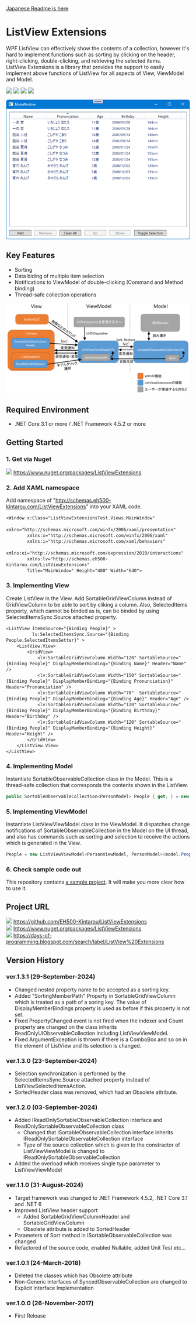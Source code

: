 [Japanese Readme is here](https://github.com/EH500-Kintarou/ListViewExtensions/blob/master/README.md)

# ListView Extensions
WPF ListView can effectively show the contents of a collection, however it's hard to implement functions such as sorting by clicking on the header, right-clicking, double-clicking, and retrieving the selected items.  
ListView Extensions is a library that provides the support to easily implement above functions of ListView for all aspects of View, ViewModel and Model.

![](https://img.shields.io/badge/Nuget-1.3.1-blue?logo=nuget&style=plastic)
![](https://img.shields.io/badge/.NET_Framework-4.5.2-orange?logo=.net&style=plastic)
![](https://img.shields.io/badge/.NET_Core-3.1-orange?logo=.net&style=plastic)
![](https://img.shields.io/badge/.NET-6-orange?logo=.net&style=plastic)

![Screenshot of ListView Extensions](https://raw.githubusercontent.com/EH500-Kintarou/ListViewExtensions/master/Images/SampleScreenshot.png)

## Key Features
- Sorting
- Data biding of multiple item selection
- Notifications to ViewModel of double-clicking (Command and Method binding)
- Thread-safe collection operations

![Class Relationship Overview](https://raw.githubusercontent.com/EH500-Kintarou/ListViewExtensions/master/Images/ClassRelationshipOverview_ja.png)

## Required Environment
- .NET Core 3.1 or more / .NET Framework 4.5.2 or more

## Getting Started
### 1. Get via Nuget
![](https://img.shields.io/badge/Nuget-1.3.1-blue?logo=nuget&style=plastic) https://www.nuget.org/packages/ListViewExtensions

### 2. Add XAML namespace
Add namespace of "http://schemas.eh500-kintarou.com/ListViewExtensions" into your XAML code.

```xaml
<Window x:Class="ListViewExtensionsTest.Views.MainWindow"
        xmlns="http://schemas.microsoft.com/winfx/2006/xaml/presentation"
        xmlns:x="http://schemas.microsoft.com/winfx/2006/xaml"
        xmlns:i="http://schemas.microsoft.com/xaml/behaviors"
        xmlns:ei="http://schemas.microsoft.com/expression/2010/interactions"
        xmlns:lv="http://schemas.eh500-kintarou.com/ListViewExtensions"
        Title="MainWindow" Height="480" Width="640">
```

### 3. Implementing View
Create ListView in the View. Add SortableGridViewColumn instead of GridViewColumn to be able to sort by cliking a column.
Also, SelectedItems property, which cannot be binded as is, can be binded by using SelectedItemsSync.Source attached property.

```xaml
<ListView ItemsSource="{Binding People}" >
          lv:SelectedItemsSync.Source="{Binding People.SelectedItemsSetter}" >
    <ListView.View>
        <GridView>
            <lv:SortableGridViewColumn Width="120" SortableSource="{Binding People}" DisplayMemberBinding="{Binding Name}" Header="Name" />
            <lv:SortableGridViewColumn Width="150" SortableSource="{Binding People}" DisplayMemberBinding="{Binding Pronunciation}" Header="Pronunciation" />
            <lv:SortableGridViewColumn Width="70"  SortableSource="{Binding People}" DisplayMemberBinding="{Binding Age}" Header="Age" />
            <lv:SortableGridViewColumn Width="120" SortableSource="{Binding People}" DisplayMemberBinding="{Binding Birthday}" Header="Birthday" />
            <lv:SortableGridViewColumn Width="120" SortableSource="{Binding People}" DisplayMemberBinding="{Binding Height}" Header="Height" />
        </GridView>
    </ListView.View>
</ListView>
```

### 4. Implementing Model
Instantiate SortableObservableCollection class in the Model. This is a thread-safe collection that corresponds the contents shown in the ListView.

```cs
public SortableObservableCollection<PersonModel> People { get; } = new SortableObservableCollection<PersonModel>();
```

### 5. Implementing ViewModel
Instantiate ListViewViewModel class in the ViewModel. It dispatches change notifications of SortableObservableCollection in the Model on the UI thread, and also has commands such as sorting and selection to receive the actions which is generated in the View.

```cs
People = new ListViewViewModel<PersonViewModel, PersonModel>(model.People, person => new PersonViewModel(person), DispatcherHelper.UIDispatcher);
```

### 6. Check sample code out
This repository contains [a sample project](https://github.com/EH500-Kintarou/ListViewExtensions/tree/master/Sample). It will make you more clear how to use it.

## Project URL
![](https://img.shields.io/badge/Github-1.3.1-green?logo=github&style=plastic) https://github.com/EH500-Kintarou/ListViewExtensions  
![](https://img.shields.io/badge/Nuget-1.3.1-blue?logo=nuget&style=plastic) https://www.nuget.org/packages/ListViewExtensions  
![](https://img.shields.io/badge/Blogger-1.3.1-orange?logo=blogger&style=plastic) https://days-of-programming.blogspot.com/search/label/ListView%20Extensions

## Version History
### ver.1.3.1 (29-September-2024)
- Changed nested property name to be accepted as a sorting key.
- Added "SortingMemberPath" Property in SortableGridViewColumn which is treated as a path of a soring key. The value of DisplayMemberBindings property is used as before if this property is not set.
- Fixed PropertyChanged event is not fired when the indexer and Count property are changed on the class inherits ReadOnlyUIObservableCollection including ListViewViewModel.
- Fixed ArgumentException is thrown if there is a ComboBox and so on in the element of ListView and its selection is changed.

### ver.1.3.0 (23-September-2024)
- Selection synchronization is performed by the SelectedItemsSync.Source attached property instead of ListViewSelectedItemsAction.
- SortedHeader class was removed, which had an Obsolete attribute.

### ver.1.2.0 (03-September-2024)
- Added IReadOnlySortableObservableCollection interface and ReadOnlySortableObservableCollection class
  - Changed that ISortableObservableCollection interface inherits IReadOnlySortableObservableCollection interface
  - Type of the source collection which is given to the constractor of ListViewViewModel is changed to IReadOnlySortableObservableCollection
- Added the overload which receives single type parameter to ListViewViewModel

### ver.1.1.0 (31-August-2024)
- Target framework was changed to .NET Framework 4.5.2, .NET Core 3.1 and .NET 6
- Improved ListView header support
  - Added SortableGridViewColumnHeader and SortableGridViewColumn
  - Obsolete attribute is added to SortedHeader
- Parameters of Sort method in ISortableObservableCollection was changed
- Refactored of the source code, enabled Nullable, added Unit Test etc...

### ver.1.0.1 (24-March-2018)
- Deleted the classes which has Obsolete attribute
- Non-Generic interfaces of SyncedObservableCollection are changed to Explicit Interface Implementation

### ver.1.0.0 (26-November-2017)
- First Release
